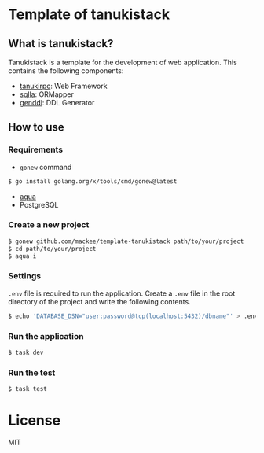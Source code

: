 # Template of tanukistack

## What is tanukistack?

Tanukistack is a template for the development of web application. This contains the following components:

* [tanukirpc](https://github.com/mackee/tanukirpc): Web Framework
* [sqlla](https://github.com/mackee/go-sqlla): ORMapper
* [genddl](https://github.com/mackee/go-genddl): DDL Generator

## How to use

### Requirements

* `gonew` command
```sh
$ go install golang.org/x/tools/cmd/gonew@latest
```
* [aqua](https://github.com/aquaproj/aqua)
* PostgreSQL

### Create a new project

```sh
$ gonew github.com/mackee/template-tanukistack path/to/your/project
$ cd path/to/your/project
$ aqua i
```

### Settings

`.env` file is required to run the application. Create a `.env` file in the root directory of the project and write the following contents.

```sh
$ echo 'DATABASE_DSN="user:password@tcp(localhost:5432)/dbname"' > .env
```

### Run the application

```sh
$ task dev
```

### Run the test

```sh
$ task test
```

# License

MIT
